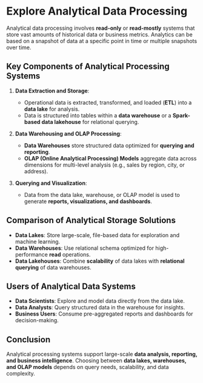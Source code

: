 # Explore Analytical Data Processing

Analytical data processing involves **read-only** or **read-mostly** systems that store vast amounts of historical data or business metrics. Analytics can be based on a snapshot of data at a specific point in time or multiple snapshots over time.

## **Key Components of Analytical Processing Systems**
1. **Data Extraction and Storage**:
   - Operational data is extracted, transformed, and loaded (**ETL**) into a **data lake** for analysis.
   - Data is structured into tables within a **data warehouse** or a **Spark-based data lakehouse** for relational querying.

2. **Data Warehousing and OLAP Processing**:
   - **Data Warehouses** store structured data optimized for **querying and reporting**.
   - **OLAP (Online Analytical Processing) Models** aggregate data across dimensions for multi-level analysis (e.g., sales by region, city, or address).
   
3. **Querying and Visualization**:
   - Data from the data lake, warehouse, or OLAP model is used to generate **reports, visualizations, and dashboards**.
   
## **Comparison of Analytical Storage Solutions**
- **Data Lakes**: Store large-scale, file-based data for exploration and machine learning.
- **Data Warehouses**: Use relational schema optimized for high-performance **read** operations.
- **Data Lakehouses**: Combine **scalability** of data lakes with **relational querying** of data warehouses.

## **Users of Analytical Data Systems**
- **Data Scientists**: Explore and model data directly from the data lake.
- **Data Analysts**: Query structured data in the warehouse for insights.
- **Business Users**: Consume pre-aggregated reports and dashboards for decision-making.

## **Conclusion**
Analytical processing systems support large-scale **data analysis, reporting, and business intelligence**. Choosing between **data lakes, warehouses, and OLAP models** depends on query needs, scalability, and data complexity.
